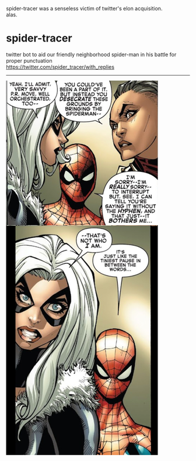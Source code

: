 spider-tracer was a senseless victim of twitter's elon acquisition.  
alas.



# spider-tracer
twitter bot to aid our friendly neighborhood spider-man in his battle for proper punctuation  
https://twitter.com/spider_tracer/with_replies
___
![context](context.jpeg?raw=true "Context")
